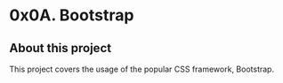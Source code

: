 # 0x0A. Bootstrap

## About this project

This project covers the usage of the popular CSS framework, Bootstrap.
